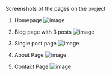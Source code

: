 Screenshots of the pages on the project

1. Homepage
   ![image](https://github.com/user-attachments/assets/a2be2673-7e17-4bf6-938e-c416e37af1bd)

2. Blog page with 3 posts
   ![image](https://github.com/user-attachments/assets/cf0cb655-9fa3-41d2-a680-a55a8e131085)

3. Single post page
   ![image](https://github.com/user-attachments/assets/bcef2b5a-42da-4c32-b3c0-f90fe6831465)

4. About Page
   ![image](https://github.com/user-attachments/assets/d21abcd4-3654-4097-9d5e-b9223c8f24c6)

5. Contact Page
   ![image](https://github.com/user-attachments/assets/6442da04-26a1-46c3-8bab-6c9e790b5040)


